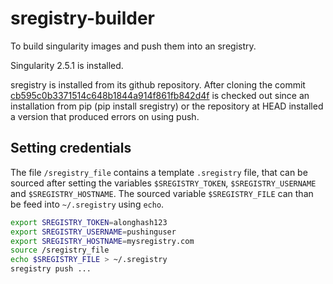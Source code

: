 # sregistry-builder
To build singularity images and push them into an sregistry.

Singularity 2.5.1 is installed.

sregistry is installed from its github repository.
After cloning the commit [cb595c0b3371514c648b1844a914f861fb842d4f](https://github.com/singularityhub/sregistry-cli/commit/cb595c0b3371514c648b1844a914f861fb842d4f) is checked out since an installation from pip (pip install sregistry) or the repository at HEAD installed a version that produced errors on using push.

## Setting credentials

The file `/sregistry_file` contains a template `.sregistry` file, that can be sourced after setting the  variables 
`$SREGISTRY_TOKEN`, `$SREGISTRY_USERNAME` and `$SREGISTRY_HOSTNAME`. The sourced variable `$SREGISTRY_FILE` can than be feed into `~/.sregistry` using `echo`. 

``` bash
export SREGISTRY_TOKEN=alonghash123
export SREGISTRY_USERNAME=pushinguser
export SREGISTRY_HOSTNAME=mysregistry.com
source /sregistry_file
echo $SREGISTRY_FILE > ~/.sregistry
sregistry push ...
```
